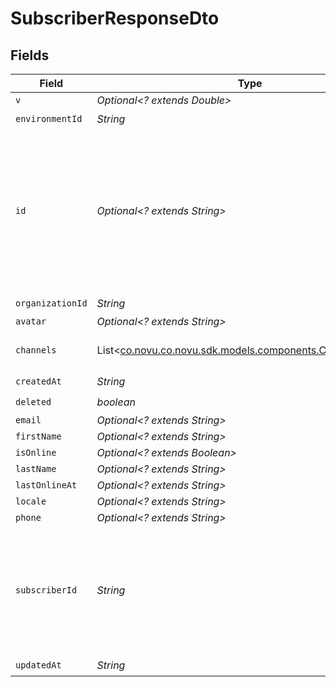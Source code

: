 # SubscriberResponseDto


## Fields

| Field                                                                                                                             | Type                                                                                                                              | Required                                                                                                                          | Description                                                                                                                       |
| --------------------------------------------------------------------------------------------------------------------------------- | --------------------------------------------------------------------------------------------------------------------------------- | --------------------------------------------------------------------------------------------------------------------------------- | --------------------------------------------------------------------------------------------------------------------------------- |
| `v`                                                                                                                               | *Optional<? extends Double>*                                                                                                      | :heavy_minus_sign:                                                                                                                | N/A                                                                                                                               |
| `environmentId`                                                                                                                   | *String*                                                                                                                          | :heavy_check_mark:                                                                                                                | N/A                                                                                                                               |
| `id`                                                                                                                              | *Optional<? extends String>*                                                                                                      | :heavy_minus_sign:                                                                                                                | The internal id novu generated for your subscriber, this is not the subscriberId matching your query. See `subscriberId` for that |
| `organizationId`                                                                                                                  | *String*                                                                                                                          | :heavy_check_mark:                                                                                                                | N/A                                                                                                                               |
| `avatar`                                                                                                                          | *Optional<? extends String>*                                                                                                      | :heavy_minus_sign:                                                                                                                | N/A                                                                                                                               |
| `channels`                                                                                                                        | List<[co.novu.co.novu.sdk.models.components.ChannelSettings](../../models/components/ChannelSettings.md)>                         | :heavy_minus_sign:                                                                                                                | Channels settings for subscriber                                                                                                  |
| `createdAt`                                                                                                                       | *String*                                                                                                                          | :heavy_check_mark:                                                                                                                | N/A                                                                                                                               |
| `deleted`                                                                                                                         | *boolean*                                                                                                                         | :heavy_check_mark:                                                                                                                | N/A                                                                                                                               |
| `email`                                                                                                                           | *Optional<? extends String>*                                                                                                      | :heavy_minus_sign:                                                                                                                | N/A                                                                                                                               |
| `firstName`                                                                                                                       | *Optional<? extends String>*                                                                                                      | :heavy_minus_sign:                                                                                                                | N/A                                                                                                                               |
| `isOnline`                                                                                                                        | *Optional<? extends Boolean>*                                                                                                     | :heavy_minus_sign:                                                                                                                | N/A                                                                                                                               |
| `lastName`                                                                                                                        | *Optional<? extends String>*                                                                                                      | :heavy_minus_sign:                                                                                                                | N/A                                                                                                                               |
| `lastOnlineAt`                                                                                                                    | *Optional<? extends String>*                                                                                                      | :heavy_minus_sign:                                                                                                                | N/A                                                                                                                               |
| `locale`                                                                                                                          | *Optional<? extends String>*                                                                                                      | :heavy_minus_sign:                                                                                                                | N/A                                                                                                                               |
| `phone`                                                                                                                           | *Optional<? extends String>*                                                                                                      | :heavy_minus_sign:                                                                                                                | N/A                                                                                                                               |
| `subscriberId`                                                                                                                    | *String*                                                                                                                          | :heavy_check_mark:                                                                                                                | The internal identifier you used to create this subscriber, usually correlates to the id the user in your systems                 |
| `updatedAt`                                                                                                                       | *String*                                                                                                                          | :heavy_check_mark:                                                                                                                | N/A                                                                                                                               |